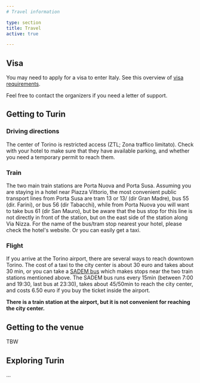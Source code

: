 ```yaml
---
# Travel information

type: section
title: Travel
active: true

---
```


## <i class="fa-solid fa-road-barrier"></i> Visa

You may need to apply for a visa to enter Italy. See this overview of [visa requirements](https://en.unito.it/living-turin/you-leave-home/visa).

Feel free to contact the organizers if you need a letter of support.

## Getting to Turin

### <i class="fa-solid fa-road"></i> Driving directions

The center of Torino is restricted access (ZTL; Zona traffico limitato). Check with your hotel to make sure that they have available parking, and whether you need a temporary permit to reach them.

### <i class="fa-solid fa-train"></i> Train

The two main train stations are Porta Nuova and Porta Susa. Assuming you are staying in a hotel near Piazza Vittorio, the most convenient public transport lines from Porta Susa are tram 13 or 13/ (dir Gran Madre), bus 55 (dir. Farini), or bus 56 (dir Tabacchi), while from Porta Nuova you will want to take bus 61 (dir San Mauro), but be aware that the bus stop for this line is not directly in front of the station, but on the east side of the station along Via Nizza. For the name of the bus/tram stop nearest your hotel, please check the hotel's website. Or you can easily get a taxi.
### <i class="fa-solid fa-plane"></i> Flight

If you arrive at the Torino airport, there are several ways to reach downtown Torino. The cost of a taxi to the city center is about 30 euro and takes about 30 min, or you can take a [SADEM bus](http://www.aeroportoditorino.it/en/passeggeri_en/trasporti_en/bus_en.html) which makes stops near the two train stations mentioned above. The SADEM bus runs every 15min (between 7:00 and 19:30, last bus at 23:30), takes about 45/50min to reach the city center, and costs 6.50 euro if you buy the ticket inside the airport.

**There is a train station at the airport, but it is not convenient for reaching the city center.**

## Getting to the venue

TBW

## <i class="fa-brands fa-wpexplorer"></i> Exploring Turin

...